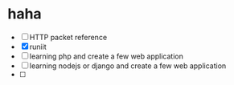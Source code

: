 # haha

- [ ] HTTP packet reference
- [x] runiit
- [ ] learning php and create a few web application 
- [ ] learning nodejs or django and create a few web application
- [ ] 